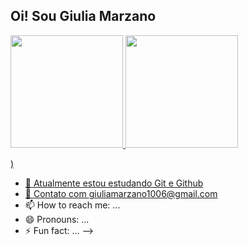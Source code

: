 ## Oi! Sou Giulia Marzano

<div>
<a href="https://github.com/agussddp">
<img height="180em" src="https://github-readme-stats.vercel.app/api?username=agussddp&title_color=90D5FF&show_icons=true&icon_color=90D5FF&theme=dark&include_all_commits=true&count_private=true"/>
<img height="180em" src="https://github-readme-stats.vercel.app/api/top-langs/?username=agussddp&layout=compact&langs_count=16&theme=dark"/>


 
 )


- 🔭 Atualmente estou estudando Git e Github
- 💬 Contato com giuliamarzano1006@gmail.com
- 📫 How to reach me: ...
- 😄 Pronouns: ...
- ⚡ Fun fact: ...
-->
